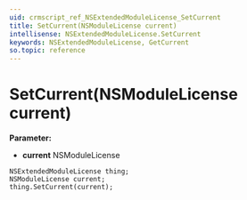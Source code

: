 ```yaml
---
uid: crmscript_ref_NSExtendedModuleLicense_SetCurrent
title: SetCurrent(NSModuleLicense current)
intellisense: NSExtendedModuleLicense.SetCurrent
keywords: NSExtendedModuleLicense, GetCurrent
so.topic: reference
---
```


# SetCurrent(NSModuleLicense current)

**Parameter:** 
 - **current** NSModuleLicense

```crmscript
NSExtendedModuleLicense thing;
NSModuleLicense current;
thing.SetCurrent(current);
```


